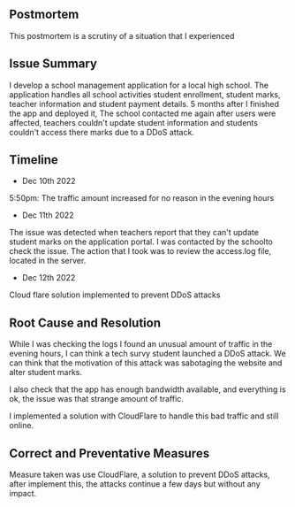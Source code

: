 ## Postmortem
This postmortem is a scrutiny of a situation that I experienced

## Issue Summary
I develop a school management application for a local high school. The application handles all school activities student enrollment, student marks, teacher information and student payment details. 5 months after I finished the app and deployed it, The school contacted me again after users were affected, teachers couldn't update student information and students couldn't access there marks due to a DDoS attack.

## Timeline
* Dec 10th 2022

5:50pm: The traffic amount increased for no reason in the evening hours
* Dec 11th 2022

The issue was detected when teachers report that they can't update student marks on the application portal.
I was contacted by the schoolto check the issue.
The action that I took was to review the access.log file, located in the server.
* Dec 12th 2022

Cloud flare solution implemented to prevent DDoS attacks
## Root Cause and Resolution
While I was checking the logs I found an unusual amount of traffic in the evening hours, I can think a tech survy student launched a DDoS attack. We can think that the motivation of this attack was sabotaging the website and alter student marks.

I also check that the app has enough bandwidth available, and everything is ok, the issue was that strange amount of traffic.

I implemented a solution with CloudFlare to handle this bad traffic and still online.

## Correct and Preventative Measures
Measure taken was use CloudFlare, a solution to prevent DDoS attacks, after implement this, the attacks continue a few days but without any impact.
